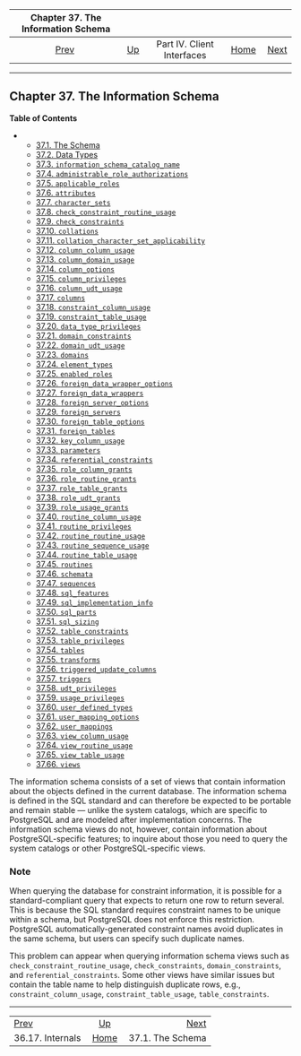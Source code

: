 <!--?xml version="1.0" encoding="UTF-8" standalone="no"?-->

|       Chapter 37. The Information Schema      |                                                           |                            |                                                       |                                                    |
| :-------------------------------------------: | :-------------------------------------------------------- | :------------------------: | ----------------------------------------------------: | -------------------------------------------------: |
| [Prev](ecpg-develop.html "36.17. Internals")  | [Up](client-interfaces.html "Part IV. Client Interfaces") | Part IV. Client Interfaces | [Home](index.html "PostgreSQL 17devel Documentation") |  [Next](infoschema-schema.html "37.1. The Schema") |

***

## Chapter 37. The Information Schema

**Table of Contents**

*   *   [37.1. The Schema](infoschema-schema.html)
    *   [37.2. Data Types](infoschema-datatypes.html)
    *   [37.3. `information_schema_catalog_name`](infoschema-information-schema-catalog-name.html)
    *   [37.4. `administrable_role_​authorizations`](infoschema-administrable-role-authorizations.html)
    *   [37.5. `applicable_roles`](infoschema-applicable-roles.html)
    *   [37.6. `attributes`](infoschema-attributes.html)
    *   [37.7. `character_sets`](infoschema-character-sets.html)
    *   [37.8. `check_constraint_routine_usage`](infoschema-check-constraint-routine-usage.html)
    *   [37.9. `check_constraints`](infoschema-check-constraints.html)
    *   [37.10. `collations`](infoschema-collations.html)
    *   [37.11. `collation_character_set_​applicability`](infoschema-collation-character-set-applicab.html)
    *   [37.12. `column_column_usage`](infoschema-column-column-usage.html)
    *   [37.13. `column_domain_usage`](infoschema-column-domain-usage.html)
    *   [37.14. `column_options`](infoschema-column-options.html)
    *   [37.15. `column_privileges`](infoschema-column-privileges.html)
    *   [37.16. `column_udt_usage`](infoschema-column-udt-usage.html)
    *   [37.17. `columns`](infoschema-columns.html)
    *   [37.18. `constraint_column_usage`](infoschema-constraint-column-usage.html)
    *   [37.19. `constraint_table_usage`](infoschema-constraint-table-usage.html)
    *   [37.20. `data_type_privileges`](infoschema-data-type-privileges.html)
    *   [37.21. `domain_constraints`](infoschema-domain-constraints.html)
    *   [37.22. `domain_udt_usage`](infoschema-domain-udt-usage.html)
    *   [37.23. `domains`](infoschema-domains.html)
    *   [37.24. `element_types`](infoschema-element-types.html)
    *   [37.25. `enabled_roles`](infoschema-enabled-roles.html)
    *   [37.26. `foreign_data_wrapper_options`](infoschema-foreign-data-wrapper-options.html)
    *   [37.27. `foreign_data_wrappers`](infoschema-foreign-data-wrappers.html)
    *   [37.28. `foreign_server_options`](infoschema-foreign-server-options.html)
    *   [37.29. `foreign_servers`](infoschema-foreign-servers.html)
    *   [37.30. `foreign_table_options`](infoschema-foreign-table-options.html)
    *   [37.31. `foreign_tables`](infoschema-foreign-tables.html)
    *   [37.32. `key_column_usage`](infoschema-key-column-usage.html)
    *   [37.33. `parameters`](infoschema-parameters.html)
    *   [37.34. `referential_constraints`](infoschema-referential-constraints.html)
    *   [37.35. `role_column_grants`](infoschema-role-column-grants.html)
    *   [37.36. `role_routine_grants`](infoschema-role-routine-grants.html)
    *   [37.37. `role_table_grants`](infoschema-role-table-grants.html)
    *   [37.38. `role_udt_grants`](infoschema-role-udt-grants.html)
    *   [37.39. `role_usage_grants`](infoschema-role-usage-grants.html)
    *   [37.40. `routine_column_usage`](infoschema-routine-column-usage.html)
    *   [37.41. `routine_privileges`](infoschema-routine-privileges.html)
    *   [37.42. `routine_routine_usage`](infoschema-routine-routine-usage.html)
    *   [37.43. `routine_sequence_usage`](infoschema-routine-sequence-usage.html)
    *   [37.44. `routine_table_usage`](infoschema-routine-table-usage.html)
    *   [37.45. `routines`](infoschema-routines.html)
    *   [37.46. `schemata`](infoschema-schemata.html)
    *   [37.47. `sequences`](infoschema-sequences.html)
    *   [37.48. `sql_features`](infoschema-sql-features.html)
    *   [37.49. `sql_implementation_info`](infoschema-sql-implementation-info.html)
    *   [37.50. `sql_parts`](infoschema-sql-parts.html)
    *   [37.51. `sql_sizing`](infoschema-sql-sizing.html)
    *   [37.52. `table_constraints`](infoschema-table-constraints.html)
    *   [37.53. `table_privileges`](infoschema-table-privileges.html)
    *   [37.54. `tables`](infoschema-tables.html)
    *   [37.55. `transforms`](infoschema-transforms.html)
    *   [37.56. `triggered_update_columns`](infoschema-triggered-update-columns.html)
    *   [37.57. `triggers`](infoschema-triggers.html)
    *   [37.58. `udt_privileges`](infoschema-udt-privileges.html)
    *   [37.59. `usage_privileges`](infoschema-usage-privileges.html)
    *   [37.60. `user_defined_types`](infoschema-user-defined-types.html)
    *   [37.61. `user_mapping_options`](infoschema-user-mapping-options.html)
    *   [37.62. `user_mappings`](infoschema-user-mappings.html)
    *   [37.63. `view_column_usage`](infoschema-view-column-usage.html)
    *   [37.64. `view_routine_usage`](infoschema-view-routine-usage.html)
    *   [37.65. `view_table_usage`](infoschema-view-table-usage.html)
    *   [37.66. `views`](infoschema-views.html)



The information schema consists of a set of views that contain information about the objects defined in the current database. The information schema is defined in the SQL standard and can therefore be expected to be portable and remain stable — unlike the system catalogs, which are specific to PostgreSQL and are modeled after implementation concerns. The information schema views do not, however, contain information about PostgreSQL-specific features; to inquire about those you need to query the system catalogs or other PostgreSQL-specific views.

### Note

When querying the database for constraint information, it is possible for a standard-compliant query that expects to return one row to return several. This is because the SQL standard requires constraint names to be unique within a schema, but PostgreSQL does not enforce this restriction. PostgreSQL automatically-generated constraint names avoid duplicates in the same schema, but users can specify such duplicate names.

This problem can appear when querying information schema views such as `check_constraint_routine_usage`, `check_constraints`, `domain_constraints`, and `referential_constraints`. Some other views have similar issues but contain the table name to help distinguish duplicate rows, e.g., `constraint_column_usage`, `constraint_table_usage`, `table_constraints`.

***

|                                               |                                                           |                                                    |
| :-------------------------------------------- | :-------------------------------------------------------: | -------------------------------------------------: |
| [Prev](ecpg-develop.html "36.17. Internals")  | [Up](client-interfaces.html "Part IV. Client Interfaces") |  [Next](infoschema-schema.html "37.1. The Schema") |
| 36.17. Internals                              |   [Home](index.html "PostgreSQL 17devel Documentation")   |                                   37.1. The Schema |
